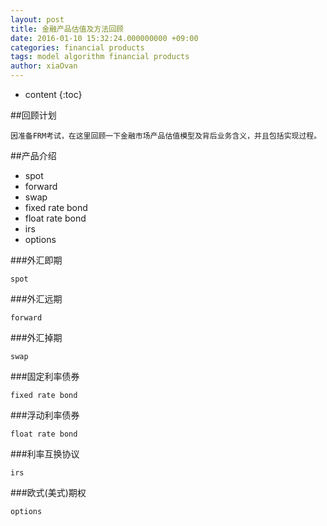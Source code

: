 ```yaml
---
layout: post
title: 金融产品估值及方法回顾
date: 2016-01-10 15:32:24.000000000 +09:00
categories: financial products 
tags: model algorithm financial products
author: xiaOvan
---
```


* content
{:toc}

##回顾计划

	因准备FRM考试，在这里回顾一下金融市场产品估值模型及背后业务含义，并且包括实现过程。


##产品介绍

* spot
* forward
* swap
* fixed rate bond
* float rate bond
* irs
* options

###外汇即期

	spot

###外汇远期

	forward

###外汇掉期

	swap

###固定利率债券

	fixed rate bond

###浮动利率债券

	float rate bond

###利率互换协议
	
	irs

###欧式(美式)期权
	
	options

